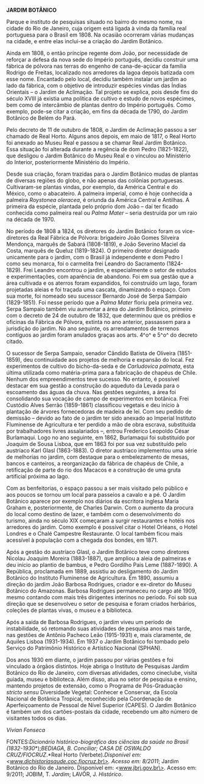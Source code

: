 **JARDIM BOTÂNICO**

Parque e instituto de pesquisas situado no bairro do mesmo nome, na
cidade do Rio de Janeiro, cuja origem está ligada à vinda da família
real portuguesa para o Brasil em 1808. Na ocasião ocorreram várias
mudanças na cidade, e entre elas inclui-se a criação do Jardim Botânico.

Ainda em 1808, o então príncipe regente dom João, por necessidade de
reforçar a defesa da nova sede do Império português, decidiu construir
uma fábrica de pólvora nas terras do engenho de cana-de-açúcar da
família Rodrigo de Freitas, localizado nos arredores da lagoa depois
batizada com esse nome. Encantado pelo local, decidiu também instalar um
jardim ao lado da fábrica, com o objetivo de introduzir espécies vindas
das Índias Orientais – o Jardim de Aclimação. Tal projeto se explica,
pois desde fins do século XVIII já existia uma política de cultivo e
estudo de novos espécimes, bem como de intercâmbio de plantas dentro do
Império português. Como exemplo, pode-se citar a criação, em fins da
década de 1790, do Jardim Botânico de Belém do Pará.

Pelo decreto de 11 de outubro de 1808, o Jardim de Aclimação passou a
ser chamado de Real Horto. Alguns anos depois, em maio de 1817, o Real
Horto foi anexado ao Museu Real e passou a se chamar Real Jardim
Botânico. Essa situação foi alterada durante a regência de dom Pedro
(1821-1822), que desligou o Jardim Botânico do Museu Real e o vinculou
ao Ministério do Interior, posteriormente Ministério do Império.

Desde sua criação, foram trazidas para o Jardim Botânico mudas de
plantas de diversas regiões do globo, e não apenas das colônias
portuguesas. Cultivaram-se plantas vindas, por exemplo, da América
Central e do México, como o abacateiro. A palmeira imperial, como é hoje
conhecida a palmeira *Roystonea oleracea*, é oriunda da América Central
e Antilhas. A primeira da espécie, plantada pelo próprio dom João – daí
ter ficado conhecida como palmeira real ou *Palma Mater* – seria
destruída por um raio na década de 1970.

No período de 1808 a 1824, os diretores do Jardim Botânico foram os
vice-diretores da Real Fábrica de Pólvora: brigadeiro João Gomes
Silveira Mendonça, marquês de Sabará (1808-1819), e João Severino Maciel
da Costa, marquês de Queluz (1819-1824). O primeiro diretor designado
unicamente para o jardim, com o Brasil já independente e dom Pedro I
como seu monarca, foi o carmelita frei Leandro do Sacramento
(1824-1829). Frei Leandro encontrou o jardim, e especialmente o setor de
estudos e experimentações, com aparência de abandono. Foi em sua gestão
que a área cultivada e os aterros foram expandidos, foi construído um
lago, foram projetadas aleias e foi traçada uma cascata, dinamizando o
espaço. Com sua morte, foi nomeado seu sucessor Bernardo José de Serpa
Sampaio (1829-1851). Foi nesse período que a *Palma Mater* floriu pela
primeira vez. Serpa Sampaio também viu aumentar a área do Jardim
Botânico, primeiro com o decreto de 24 de outubro de 1832, que
determinou que os prédios e oficinas da Fábrica de Pólvora, extinta no
ano anterior, passassem para a jurisdição do jardim. No ano seguinte, os
arrendamentos de terrenos contíguos ao jardim foram anulados graças aos
arts. 4^o^ e 5^o^ do decreto citado.

O sucessor de Serpa Sampaio, senador Cândido Batista de Oliveira
(1851-1859), deu continuidade aos projetos de melhoria e expansão do
local. Fez experimentos de cultivo do bicho-da-seda e de *Carludovica
palmata*, esta última utilizada como matéria-prima para a fabricação de
chapéus de Chile. Nenhum dos empreendimentos teve sucesso. No entanto, é
possível destacar em sua gestão a construção do aqueduto da Levada para
o escoamento das águas da chuva. Nas gestões seguintes, a área foi
consolidando sua vocação de campo de experimentos em botânica. Frei
Custódio Alves Serrão (1859-1861) classificou vegetais e deu início à
plantação de árvores fornecedoras de madeira de lei. Com seu pedido de
demissão – devido ao fato de o jardim ter sido anexado ao Imperial
Instituto Fluminense de Agricultura e ter perdido a mão de obra escrava,
substituída por trabalhadores livres assalariados –, entrou Frederico
Leopoldo César Burlamaqui. Logo no ano seguinte, em 1862, Burlamaqui foi
substituído por Joaquim de Sousa Lisboa, que em 1863 foi por sua vez
substituído pelo austríaco Karl Glasl (1863-1883). O diretor austríaco
implementou uma série de melhorias no jardim, com destaque para o
embelezamento de mesas, bancos e canteiros, a reorganização da fábrica
de chapéus de Chile, a retificação de parte do rio dos Macacos e a
construção de uma gruta artificial próxima ao lago.

Com as benfeitorias, o espaço passou a ser mais visitado pelo público e
aos poucos se tornou um local para passeios a cavalo e a pé. O Jardim
Botânico aparece por exemplo nos diários da escritora inglesa Maria
Graham e, posteriormente, de Charles Darwin. Com o aumento da procura do
local como destino de lazer, e também com o desenvolvimento do turismo,
ainda no século XIX começaram a surgir restaurantes e hotéis nos
arredores do jardim. Como exemplo é possível citar o Hotel Orléans, o
Hotel Londres e o Chalé Campestre Restaurante. O local também ficou mais
acessível à população com a chegada dos bondes, em 1871.

Após a gestão do austríaco Glasl, o Jardim Botânico teve como diretores
Nicolau Joaquim Moreira (1883-1887), que ampliou a aleia de palmeiras e
deu início ao plantio de bambus, e Pedro Gordilho Pais Leme (1887-1890).
A República, proclamada em 1889, assistiu ao desligamento do Jardim
Botânico do Instituto Fluminense de Agricultura. Em 1890, assumiu a
direção do jardim João Barbosa Rodrigues, criador e ex-diretor do Museu
Botânico do Amazonas. Barbosa Rodrigues permaneceu no cargo até 1909,
mesmo contando com mais três dirigentes interinos no período. Foi sob
sua direção que se desenvolveu o setor de pesquisa e foram criados
herbários, coleções de plantas vivas, o museu e a biblioteca.

Após a saída de Barbosa Rodrigues, o jardim viveu um período de
instabilidade, só retomando suas atividades de pesquisa anos mais tarde,
nas gestões de Antônio Pacheco Leão (1915-1931) e, mais claramente, de
Aquiles Lisboa (1931-1934). Em 1937 o Jardim Botânico foi tombado pelo
Serviço do Patrimônio Histórico e Artístico Nacional (SPHAN).

Dos anos 1930 em diante, o jardim passou por várias gestões e foi
vinculado a órgãos distintos. Hoje abriga o Instituto de Pesquisas
Jardim Botânico do Rio de Janeiro, com diversas atividades, como
cineclube, visita guiada, museu e biblioteca. Além disso, atua no setor
de pesquisa e ensino, mantendo projetos de extensão, como o Programa de
Pós-Graduação *stricto sensu* Diversidade Vegetal: Conhecer e Conservar,
da Escola Nacional de Botânica Tropical, reconhecido pela Coordenação de
Aperfeiçoamento de Pessoal de Nível Superior (CAPES). O Jardim Botânico
é também um dos cartões-postais da cidade, recebendo um alto número de
visitantes todos os dias.

*Vivian Fonseca*

FONTES:*Dicionário histórico-biográfico das ciências da saúde no Brasil
(1832-1930**);*BEDIAGA, B. *Conciliar*; *CASA DE OSWALDO
CRUZ/FIOCRUZ**.*Real Horto (Verbete).*Disponível em:
\<*www.dichistoriasaude.coc.fiocruz.br\>. A*cesso em: 8/2011*; Jardim
Botânico do Rio de Janeiro. Disponível em: \<www.jbrj.gov.br\>. Acesso
em: 9/2011; JOBIM, T. *Jardim*; LAVÔR, J. *Histórico*.
